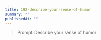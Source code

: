 ```yaml
---
title: 192-describe-your-sense-of-humor
summary: ""
publishedAt: ""
---
```


> Prompt: Describe your sense of humor

